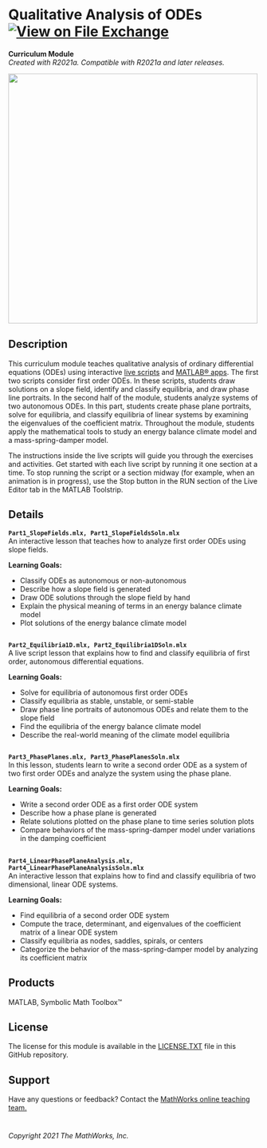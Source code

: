 # Qualitative Analysis of ODEs [![View <File Exchange Title> on File Exchange](https://www.mathworks.com/matlabcentral/images/matlab-file-exchange.svg)](https://www.mathworks.com/matlabcentral/fileexchange/####)
**Curriculum Module**  
_Created with R2021a. Compatible with R2021a and later releases._  

<img src="cover.png" width="500">

## Description ##
This curriculum module teaches qualitative analysis of ordinary differential equations (ODEs) using interactive [live scripts](https://www.mathworks.com/products/matlab/live-editor.html) and [MATLAB&reg; apps](https://www.mathworks.com/products/matlab/app-designer.html). The first two scripts consider first order ODEs. In these scripts, students draw solutions on a slope field, identify and classify equilibria, and draw phase line portraits. In the second half of the module, students analyze systems of two autonomous ODEs. In this part, students create phase plane portraits, solve for equilibria, and classify equilibria of linear systems by examining the eigenvalues of the coefficient matrix. Throughout the module, students apply the mathematical tools to study an energy balance climate model and a mass-spring-damper model.

The instructions inside the live scripts will guide you through the exercises and activities. Get started with each live script by running it one section at a time. To stop running the script or a section midway (for example, when an animation is in progress), use the Stop button in the RUN section of the Live Editor tab in the MATLAB Toolstrip.

## Details ##
**`Part1_SlopeFields.mlx, Part1_SlopeFieldsSoln.mlx`**  
An interactive lesson that teaches how to analyze first order ODEs using slope fields.

**Learning Goals:**
- Classify ODEs as autonomous or non-autonomous
- Describe how a slope field is generated
- Draw ODE solutions through the slope field by hand
- Explain the physical meaning of terms in an energy balance climate model
- Plot solutions of the energy balance climate model

## ##
**`Part2_Equilibria1D.mlx, Part2_Equilibria1DSoln.mlx`**  
A live script lesson that explains how to find and classify equilibria of first order, autonomous differential equations.

**Learning Goals:**
- Solve for equilibria of autonomous first order ODEs 
- Classify equilibria as stable, unstable, or semi-stable
- Draw phase line portraits of autonomous ODEs and relate them to the slope field
- Find the equilibria of the energy balance climate model 
- Describe the real-world meaning of the climate model equilibria

## ##
**`Part3_PhasePlanes.mlx, Part3_PhasePlanesSoln.mlx`**  
In this lesson, students learn to write a second order ODE as a system of two first order ODEs and analyze the system using the phase plane.

**Learning Goals:**
- Write a second order ODE as a first order ODE system
- Describe how a phase plane is generated
- Relate solutions plotted on the phase plane to time series solution plots
- Compare behaviors of the mass-spring-damper model under variations in the damping coefficient

## ##
**`Part4_LinearPhasePlaneAnalysis.mlx, Part4_LinearPhasePlaneAnalysisSoln.mlx`**  
An interactive lesson that explains how to find and classify equilibria of two dimensional, linear ODE systems.

**Learning Goals:**
- Find equilibria of a second order ODE system
- Compute the trace, determinant, and eigenvalues of the coefficient matrix of a linear ODE system
- Classify equilibria as nodes, saddles, spirals, or centers
- Categorize the behavior of the mass-spring-damper model by analyzing its coefficient matrix

## Products ##
MATLAB, Symbolic Math Toolbox&trade;

## License ##
The license for this module is available in the [LICENSE.TXT](license.txt) file in this GitHub repository.

## Support ##
Have any questions or feedback? Contact the <a href="mailto:onlineteaching@mathworks.com">MathWorks online teaching team.</a>

# #

_Copyright 2021 The MathWorks, Inc._

